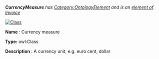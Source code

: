 ___CurrencyMeasure__ 
 has
 [Category:OntologyElement](../../Category/OntologyElement "Category:OntologyElement") 
 and is an
 [element of](../../Property/ElementOf "Property:ElementOf") 
[Invoice](../../Submissions/Invoice "Submissions:Invoice")_




  





[![Class](../../images/thumb/2/27/Class.gif/45px-Class.gif)](../../Image/Class.gif "Class")


__Name__ 
 : Currency measure
 



__Type:__ 
 owl:Class
 



__Description__ 
 : A currency unit, e.g. euro cent, dollar